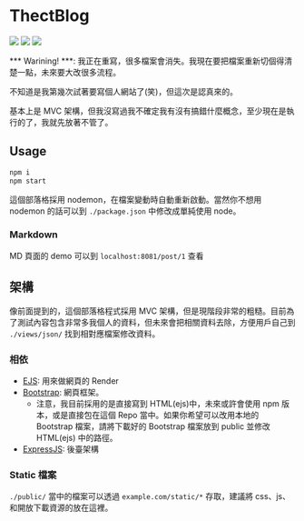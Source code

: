 # ThectBlog
[![](https://img.shields.io/david/dev/cheetosysst/thectBlog?style=flat-square)]()
[![](https://img.shields.io/scrutinizer/quality/g/cheetosysst/thectBlog?style=flat-square)]()
[![](https://img.shields.io/codacy/grade/bbe55dd4142444ceb37e054215cecf09?style=flat-square)]()

*** Warining! ***: 我正在重寫，很多檔案會消失。我現在要把檔案重新切個得清楚一點，未來要大改很多流程。  

不知道是我第幾次試著要寫個人網站了(笑)，但這次是認真來的。

基本上是 MVC 架構，但我沒寫過我不確定我有沒有搞錯什麼概念，至少現在是執行的了，我就先放著不管了。

## Usage

``` bash
npm i
npm start
```
這個部落格採用 nodemon，在檔案變動時自動重新啟動。當然你不想用 nodemon 的話可以到 `./package.json` 中修改成單純使用 node。

### Markdown
MD 頁面的 demo 可以到 `localhost:8081/post/1` 查看


## 架構
像前面提到的，這個部落格程式採用 MVC 架構，但是現階段非常的粗糙。目前為了測試內容包含非常多我個人的資料，但未來會把相關資料去除，方便用戶自己到 `./views/json/` 找到相對應檔案修改資料。

### 相依
- [EJS](https://ejs.co/): 用來做網頁的 Render
- [Bootstrap](https://getbootstrap.com/): 網頁框架。
    - 注意，我目前採用的是直接寫到 HTML(ejs)中，未來或許會使用 npm 版本，或是直接包在這個 Repo 當中。如果你希望可以改用本地的 Bootstrap 檔案，請將下載好的 Bootstrap 檔案放到 public 並修改 HTML(ejs) 中的路徑。
- [ExpressJS](https://expressjs.com/zh-tw/): 後臺架構

### Static 檔案
`./public/` 當中的檔案可以透過 `example.com/static/*` 存取，建議將 css、js、 和開放下載資源的放在這裡。
